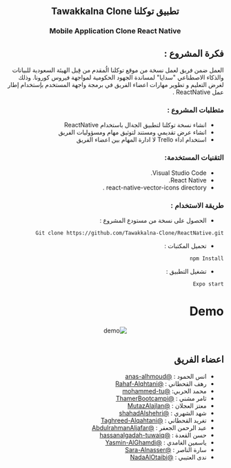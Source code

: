 
##  <div align="center">Tawakkalna Clone  تطبيق توكلنا 
<div align="center" >

<!-- <img src="../Image/logo.png" alt="Tuwaiq Logo"  width="40"   height="40"/>
<img src="../Image/Tawakkalna-logo.png" alt="Tawakkalna Logo" width="60"  height="60" ; />
<img src="../Image/React-Native Logo.png" alt="React native Logo"   height="50"; width="50"/> -->

 ###  Mobile  Application  Clone  React Native 

</div>
<div dir=rtl>

## فكرة المشروع : 

العمل ضمن فريق لعمل نسخة من موقع توكلنا الُمقدم من قِبل الهيئة السعودية للبيانات والذكاء الاصطناعي "سدايا" لمساندة الجهود الحكومية لمواجهة فيروس كورونا. وذلك لغرض التعليم و تطوير مهارات اعضاء الفريق في برمجة واجهة المستخدم بإستخدام إطار عمل ReactNative  .

### متطلبات المشروع :
- انشاء نسخة  توكلنا لتطبيق الجةال باستخدام ReactNative  
- انشاء عرض تقديمي ومستند لتوثيق مهام ومسؤوليات الفريق 
-  استخدام اداء Trello لا ادارة المهام بين  اعضاء الفريق 

### التقنيات المستخدمة: 

 -  Visual Studio Code.
 -  React Native.
 -  react-native-vector-icons directory .

###  طريقة الاستخدام :

 

- الحصول على نسخة من مستودع المشروع :

 ```
 Git clone https://github.com/Tawakkalna-Clone/ReactNative.git
  ```

- تحميل المكتبات :

 ```
 npm Install
 ```

- تشغيل التطبيق :

 ```
 Expo start
 ```

# Demo

<div align="center">
  <img src="./Tawakkalna-Clone/Assets/Demo iOS.MP4" alt="demo"/>
  </br>
  </br>
  </div>
  
## اعضاء الفريق   

 - انس الحمود : [@anas-alhmoud](https://github.com/anas-alhmoud)
 - رهف القحطاني   :  [@Rahaf-Alqhtani](https://github.com/Rahaf-Alqhtani)
 - محمد الحربي:  [@mohammed-tu](https://github.com/mohammed-tu)
 - ثامر مشني   :  [@ThamerBootcampi](https://github.com/ThamerBootcamp)
 - معتز العجلان   :  [@MutazAlajlan](https://github.com/MutazAlajlan)
 - شهد الشهري   :  [@shahadAlshehri](https://github.com/shahadAlshehri)
 - تغريد القحطاني   :  [@Taghreed-Alqahtani](https://github.com/Taghreed-Alqahtani)
 - عبد الرحمن الجعفر  :  [@AbdulrahmanAljafar](https://github.com/AbdulrahmanAljafar)
 - حسن القعدة   :  [@hassanalgadah-tuwaiq](https://github.com/hassanalgadah-tuwaiq)
 - ياسمين الغامدي :  [@Yasmin-AlGhamdi](https://github.com/Yasmin-AlGhamdi)
 - سارة الناصر  :  [@Sara-Alnasser](https://github.com/Sara-Alnasser)
 - ندى العتيبي :  [@NadaAlOtaibi](https://github.com/NadaAlOtaibi)










         







